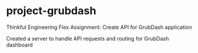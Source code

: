 # project-grubdash
Thinkful Engineering Flex Assignment: Create API for GrubDash application

Created a server to handle API requests and routing for GrubDash dashboard
